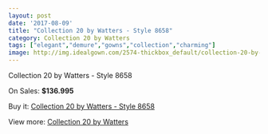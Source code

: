 ```yaml
---
layout: post
date: '2017-08-09'
title: "Collection 20 by Watters - Style 8658"
category: Collection 20 by Watters
tags: ["elegant","demure","gowns","collection","charming"]
image: http://img.idealgown.com/2574-thickbox_default/collection-20-by-watters-style-8658.jpg
---
```

Collection 20 by Watters - Style 8658

On Sales: **$136.995**
<a href="https://www.idealgown.com/en/collection-20-by-watters/1238-collection-20-by-watters-style-8658.html"><amp-img layout="responsive" width="600" height="600" src="//img.idealgown.com/2574-thickbox_default/collection-20-by-watters-style-8658.jpg" alt="Collection 20 by Watters - Style 8658 0" /></a>

Buy it: [Collection 20 by Watters - Style 8658](https://www.idealgown.com/en/collection-20-by-watters/1238-collection-20-by-watters-style-8658.html "Collection 20 by Watters - Style 8658")

View more: [Collection 20 by Watters](https://www.idealgown.com/en/16-collection-20-by-watters "Collection 20 by Watters")